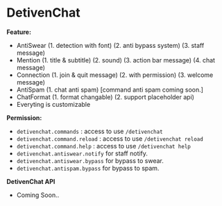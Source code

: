 # DetivenChat

**Feature:**
- AntiSwear (1. detection with font) (2. anti bypass system) (3. staff message)
- Mention (1. title & subtitle) (2. sound) (3. action bar message) (4. chat message)
- Connection (1. join & quit message) (2. with permission) (3. welcome message)
- AntiSpam (1. chat anti spam) [command anti spam coming soon.]
- ChatFormat (1. format changable) (2. support placeholder api)
- Everyting is customizable

**Permission:**
- `detivenchat.commands` : access to use `/detivenchat`
- `detivenchat.command.reload` : access to use `/detivenchat reload`
- `detivenchat.command.help` : access to use `/detivenchat help`
- `detivenchat.antiswear.notify` for staff notify.
- `detivenchat.antiswear.bypass` for bypass to swear.
- `detivenchat.antispam.bypass` for bypass to spam.

**DetivenChat API**
- Coming Soon..
